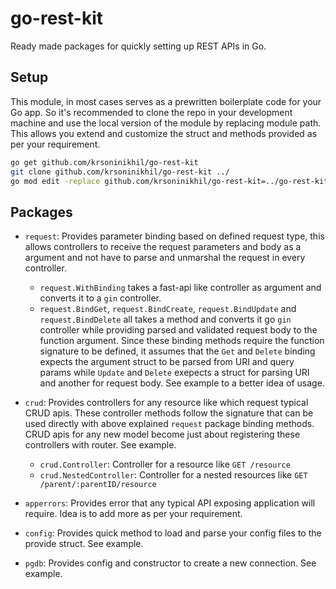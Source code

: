 # go-rest-kit
Ready made packages for quickly setting up REST APIs in Go.

## Setup
This module, in most cases serves as a prewritten boilerplate code for your Go app.
So it's recommended to clone the repo in your development machine and use the local
version of the module by replacing module path. This allows you extend and customize 
the struct and methods provided as per your requirement.

```bash
go get github.com/krsoninikhil/go-rest-kit
git clone github.com/krsoninikhil/go-rest-kit ../
go mod edit -replace github.com/krsoninikhil/go-rest-kit=../go-rest-kit
```

## Packages

- `request`: Provides parameter binding based on defined request type, this allows controllers to receive the request parameters and body as a argument and not have to parse and unmarshal the request in every controller.
    - `request.WithBinding` takes a fast-api like controller as argument and converts it to a `gin` controller.
    - `request.BindGet`, `request.BindCreate`, `request.BindUpdate` and `request.BindDelete` all takes a method and converts it go `gin` controller while providing parsed and validated request body to the function argument. Since these binding methods require the function signature to be defined, it assumes that the `Get` and `Delete` binding expects the argument struct to be parsed from URI and query params while `Update` and `Delete` exepects a struct for parsing URI and another for request body. See example to a better idea of usage.

- `crud`: Provides controllers for any resource like which request typical CRUD apis. These controller methods follow the signature that can be used directly with above explained `request` package binding methods. CRUD apis for any new model become just about registering these controllers with router. See example.
    - `crud.Controller`: Controller for a resource like `GET /resource`
    - `crud.NestedController`: Controller for a nested resources like `GET /parent/:parentID/resource`

- `apperrors`: Provides error that any typical API exposing application will require. Idea is to add more as per your requirement.

- `config`: Provides quick method to load and parse your config files to the provide struct. See example.

- `pgdb`: Provides config and constructor to create a new connection. See example.